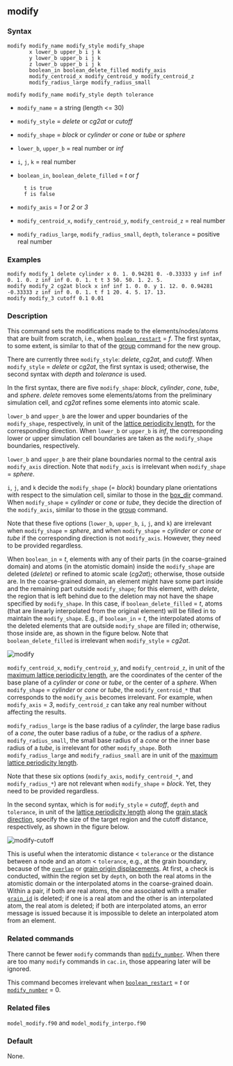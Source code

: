 ## modify

### Syntax

	modify modify_name modify_style modify_shape
	       x lower_b upper_b i j k
	       y lower_b upper_b i j k
	       z lower_b upper_b i j k
	       boolean_in boolean_delete_filled modify_axis
	       modify_centroid_x modify_centroid_y modify_centroid_z
	       modify_radius_large modify_radius_small

	modify modify_name modify_style depth tolerance
			
* `modify_name` = a string (length <= 30)

* `modify_style` = _delete_ or _cg2at_ or _cutoff_

* `modify_shape` = _block_ or _cylinder_ or _cone_ or _tube_ or _sphere_

* `lower_b`, `upper_b` = real number or _inf_

* `i`, `j`, `k` = real number

* `boolean_in`, `boolean_delete_filled` = _t_ or _f_

		t is true
		f is false

* `modify_axis` = _1_ or _2_ or _3_

* `modify_centroid_x`, `modify_centroid_y`, `modify_centroid_z` = real number

* `modify_radius_large`, `modify_radius_small`, `depth`, `tolerance` = positive real number

### Examples

	modify modify_1 delete cylinder x 0. 1. 0.94281 0. -0.33333 y inf inf 0. 1. 0. z inf inf 0. 0. 1. t t 3 50. 50. 1. 2. 5.
	modify modify_2 cg2at block x inf inf 1. 0. 0. y 1. 12. 0. 0.94281 -0.33333 z inf inf 0. 0. 1. t f 1 20. 4. 5. 17. 13.
	modify modify_3 cutoff 0.1 0.01

### Description

This command sets the modifications made to the elements/nodes/atoms that are built from scratch, i.e., when [`boolean_restart`](restart.md) = _f_. The first syntax, to some extent, is similar to that of the [group](group.md) command for the new group.

There are currently three `modify_style`: _delete_, _cg2at_, and _cutoff_. When `modify_style` = _delete_ or _cg2at_, the first syntax is used; otherwise, the second syntax with _depth_ and _tolerance_ is used.

In the first syntax, there are five `modify_shape`: _block_, _cylinder_, _cone_, _tube_, and _sphere_. _delete_ removes some elements/atoms from the preliminary simulation cell, and _cg2at_ refines some elements into atomic scale.

`lower_b` and `upper_b` are the lower and upper boundaries of the `modify_shape`, respectively, in unit of the [lattice periodicity length](../chapter8/lattice-space.md), for the corresponding direction. When `lower_b` or `upper_b` is _inf_, the corresponding lower or upper simulation cell boundaries are taken as the `modify_shape` boundaries, respectively.

`lower_b` and `upper_b` are their plane boundaries normal to the central axis `modify_axis` direction. Note that `modify_axis` is irrelevant when `modify_shape` = _sphere_.

`i`, `j`, and `k` decide the `modify_shape` (= _block_) boundary plane orientations with respect to the simulation cell, similar to those in the [box_dir](box_dir.md) command. When `modify_shape` = _cylinder_ or _cone_ or _tube_, they decide the direction of the `modify_axis`, similar to those in the [group](group.md) command.

Note that these five options (`lower_b`, `upper_b`, `i`, `j`, and `k`) are irrelevant when `modify_shape` = _sphere_, and when `modify_shape` = _cylinder_ or _cone_ or _tube_ if the corresponding direction is not `modify_axis`. However, they need to be provided regardless.


When `boolean_in` = _t_, elements with any of their parts (in the coarse-grained domain) and atoms (in the atomistic domain) inside the `modify_shape` are deleted (_delete_) or refined to atomic scale (_cg2at_); otherwise, those outside are. In the coarse-grained domain, an element might have some part inside and the remaining part outside `modify_shape`; for this element, with _delete_, the region that is left behind due to the deletion may not have the shape specified by `modify_shape`. In this case, if `boolean_delete_filled` = _t_, atoms (that are linearly interpolated from the original element) will be filled in to maintain the `modify_shape`. E.g., if `boolean_in` = _t_, the interpolated atoms of the deleted elements that are outside `modify_shape` are filled in; otherwise, those inside are, as shown in the figure below. Note that `boolean_delete_filled` is irrelevant when `modify_style` = _cg2at_.

![modify](fig/modify.jpg)

`modify_centroid_x`, `modify_centroid_y`, and `modify_centroid_z`, in unit of the [maximum lattice periodicity length](../chapter8/lattice-space.md), are the coordinates of the center of the base plane of a _cylinder_ or _cone_ or _tube_, or the center of a _sphere_. When `modify_shape` = _cylinder_ or _cone_ or _tube_, the `modify_centroid_*` that corresponds to the `modify_axis` becomes irrelevant. For example, when `modify_axis` = _3_, `modify_centroid_z` can take any real number without affecting the results.

`modify_radius_large` is the base radius of a _cylinder_, the large base radius of a _cone_, the outer base radius of a _tube_, or the radius of a _sphere_. `modify_radius_small`, the small base radius of a _cone_ or the inner base radius of a _tube_, is irrelevant for other `modify_shape`. Both `modify_radius_large` and `modify_radius_small` are in unit of the [maximum lattice periodicity length](../chapter8/lattice-space.md).

Note that these six options (`modify_axis`, `modify_centroid_*`, and `modify_radius_*`) are not relevant when `modify_shape` = _block_. Yet, they need to be provided regardless.

In the second syntax, which is for `modify_style` = _cutoff_, `depth` and `tolerance`, in unit of the [lattice periodicity length](../chapter8/lattice-space.md) along the [grain stack direction](grain_dir.md), specify the size of the target region and the cutoff distance, respectively, as shown in the figure below.

![modify-cutoff](fig/modify-cutoff.jpg)

This is useful when the interatomic distance < `tolerance` or the distance between a node and an atom < `tolerance`, e.g., at the grain boundary, because of the [`overlap`](group_dir.md) or [grain origin displacements](grain_move.md). At first, a check is conducted, within the region set by `depth`, on both the real atoms in the atomistic domain or the interpolated atoms in the coarse-grained doain. Within a pair, if both are real atoms, the one associated with a smaller [`grain_id`](subdomain.md) is deleted; if one is a real atom and the other is an interpolated atom, the real atom is deleted; if both are interpolated atoms, an error message is issued because it is impossible to delete an interpolated atom from an element.

### Related commands

There cannot be fewer `modify` commands than [`modify_number`](modify_num.md). When there are too many `modify` commands in `cac.in`, those appearing later will be ignored.

This command becomes irrelevant when [`boolean_restart`](restart.md) = _t_ or [`modify_number`](modify_num.md) = 0.

### Related files

`model_modify.f90` and `model_modify_interpo.f90`

### Default

None.
